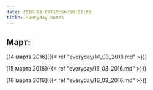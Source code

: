 ```yaml
---
date: 2016-03-09T19:56:50+01:00
title: Everyday notes
---
```

## Март:

[14 марта 2016]({{< ref "everyday/14_03_2016.md" >}}) 

[15 марта 2016]({{< ref "everyday/15_03_2016.md" >}})

[16 марта 2016]({{< ref "everyday/16_03_2016.md" >}})